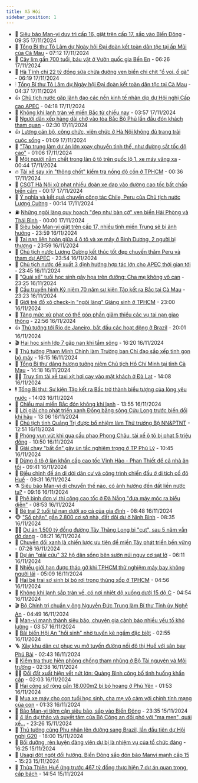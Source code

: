 ```yaml
---
title: Xã Hội
sidebar_position: 1
---
```


<!-- dantri-xa-hoi:START -->
- 🫣 [Siêu bão Man-yi duy trì cấp 16, giật trên cấp 17, sắp vào Biển Đông](https://dantri.com.vn/xa-hoi/sieu-bao-man-yi-duy-tri-cap-16-giat-tren-cap-17-sap-vao-bien-dong-20241117161834727.htm) - 09:35 17/11/2024
- 💼 [Tổng Bí thư Tô Lâm dự Ngày hội Đại đoàn kết toàn dân tộc tại ấp Mũi của Cà Mau](https://dantri.com.vn/xa-hoi/tong-bi-thu-to-lam-du-ngay-hoi-dai-doan-ket-toan-dan-toc-tai-ap-mui-cua-ca-mau-20241117141206460.htm) - 07:12 17/11/2024
- 🎊 [Cây lim gần 700 tuổi, báu vật ở Vườn quốc gia Bến En](https://dantri.com.vn/xa-hoi/cay-lim-gan-700-tuoi-bau-vat-o-vuon-quoc-gia-ben-en-20241117094545703.htm) - 06:26 17/11/2024
- 🙉 [Hà Tĩnh chi 22 tỷ đồng sửa chữa đường ven biển chi chít &quot;ổ voi, ổ gà&quot;](https://dantri.com.vn/xa-hoi/ha-tinh-chi-22-ty-dong-sua-chua-duong-ven-bien-chi-chit-o-voi-o-ga-20241117085612063.htm) - 06:19 17/11/2024
- 🕯 [Tổng Bí thư Tô Lâm dự Ngày hội Đại đoàn kết toàn dân tộc tại Cà Mau](https://dantri.com.vn/xa-hoi/tong-bi-thu-to-lam-du-ngay-hoi-dai-doan-ket-toan-dan-toc-tai-ca-mau-20241117113648620.htm) - 04:37 17/11/2024
- 👍 [Chủ tịch nước gặp lãnh đạo các nền kinh tế nhân dịp dự Hội nghị Cấp cao APEC](https://dantri.com.vn/xa-hoi/chu-tich-nuoc-gap-lanh-dao-cac-nen-kinh-te-nhan-dip-du-hoi-nghi-cap-cao-apec-20241117111834466.htm) - 04:18 17/11/2024
- 🤖 [Không khí lạnh tràn về miền Bắc từ chiều nay](https://dantri.com.vn/xa-hoi/khong-khi-lanh-tran-ve-mien-bac-tu-chieu-nay-20241117104911981.htm) - 03:57 17/11/2024
- 🙉 [Người dân xếp hàng dài chờ vào tòa Bắc Bộ Phủ lần đầu đón khách tham quan](https://dantri.com.vn/xa-hoi/nguoi-dan-xep-hang-dai-cho-vao-toa-bac-bo-phu-lan-dau-don-khach-tham-quan-20241116132357443.htm) - 02:30 17/11/2024
- 👍 [Lương cán bộ, công chức, viên chức ở Hà Nội không đủ trang trải cuộc sống](https://dantri.com.vn/xa-hoi/luong-can-bo-cong-chuc-vien-chuc-o-ha-noi-khong-du-trang-trai-cuoc-song-20241117075612043.htm) - 01:09 17/11/2024
- 🗽 [&quot;Tập trung làm dự án lớn xoay chuyển tình thế, như đường sắt tốc độ cao&quot;](https://dantri.com.vn/xa-hoi/tap-trung-lam-du-an-lon-xoay-chuyen-tinh-the-nhu-duong-sat-toc-do-cao-20241117075020765.htm) - 01:06 17/11/2024
- 🗽 [Một người nằm chết trong làn ô tô trên quốc lộ 1, xe máy văng xa](https://dantri.com.vn/xa-hoi/mot-nguoi-nam-chet-trong-lan-o-to-tren-quoc-lo-1-xe-may-vang-xa-20241117073615450.htm) - 00:44 17/11/2024
- 🔥 [Tài xế say xỉn &quot;thông chốt&quot; kiểm tra nồng độ cồn ở TPHCM](https://dantri.com.vn/xa-hoi/tai-xe-say-xin-thong-chot-kiem-tra-nong-do-con-o-tphcm-20241117072122407.htm) - 00:36 17/11/2024
- 🦒 [CSGT Hà Nội xử phạt nhiều đoàn xe đạp vào đường cao tốc bất chấp biển cấm](https://dantri.com.vn/xa-hoi/csgt-ha-noi-xu-phat-nhieu-doan-xe-dap-vao-duong-cao-toc-bat-chap-bien-cam-20241117064717923.htm) - 00:17 17/11/2024
- 🧐 [Ý nghĩa và kết quả chuyến công tác Chile, Peru của Chủ tịch nước Lương Cường](https://dantri.com.vn/xa-hoi/y-nghia-va-ket-qua-chuyen-cong-tac-chile-peru-cua-chu-tich-nuoc-luong-cuong-20241117071404342.htm) - 00:14 17/11/2024
- ⛽️ [Những ngôi làng quy hoạch &quot;đẹp như bàn cờ&quot; ven biển Hải Phòng và Thái Bình](https://dantri.com.vn/xa-hoi/nhung-ngoi-lang-quy-hoach-dep-nhu-ban-co-ven-bien-hai-phong-va-thai-binh-20241116191417128.htm) - 00:00 17/11/2024
- 🚀 [Siêu bão Man-yi giật trên cấp 17, nhiều tỉnh miền Trung sẽ bị ảnh hưởng](https://dantri.com.vn/xa-hoi/sieu-bao-man-yi-giat-tren-cap-17-nhieu-tinh-mien-trung-se-bi-anh-huong-20241117062704970.htm) - 23:59 16/11/2024
- 🦒 [Tai nạn liên hoàn giữa 4 ô tô và xe máy ở Bình Dương, 2 người bị thương](https://dantri.com.vn/xa-hoi/tai-nan-lien-hoan-giua-4-o-to-va-xe-may-o-binh-duong-2-nguoi-bi-thuong-20241116224632450.htm) - 23:59 16/11/2024
- 🦅 [Chủ tịch nước Lương Cường kết thúc tốt đẹp chuyến thăm Peru và tham dự APEC](https://dantri.com.vn/xa-hoi/chu-tich-nuoc-luong-cuong-ket-thuc-tot-dep-chuyen-tham-peru-va-tham-du-apec-20241117065346368.htm) - 23:54 16/11/2024
- 🚀 [Chủ tịch nước đề xuất 3 định hướng hợp tác lớn cho APEC thời gian tới](https://dantri.com.vn/xa-hoi/chu-tich-nuoc-de-xuat-3-dinh-huong-hop-tac-lon-cho-apec-thoi-gian-toi-20241117064446689.htm) - 23:45 16/11/2024
- 🦅 [&quot;Quái xế&quot; tuổi học sinh gây họa trên đường: Cha mẹ không vô can](https://dantri.com.vn/xa-hoi/quai-xe-tuoi-hoc-sinh-gay-hoa-tren-duong-cha-me-khong-vo-can-20241116223140083.htm) - 23:25 16/11/2024
- 🤠 [Cầu truyền hình Kỷ niệm 70 năm sự kiện Tập kết ra Bắc tại Cà Mau](https://dantri.com.vn/xa-hoi/cau-truyen-hinh-ky-niem-70-nam-su-kien-tap-ket-ra-bac-tai-ca-mau-20241117062318215.htm) - 23:23 16/11/2024
- 💄 [Giới trẻ đổ xô check-in &quot;ngôi làng&quot; Giáng sinh ở TPHCM](https://dantri.com.vn/xa-hoi/gioi-tre-do-xo-check-in-ngoi-lang-giang-sinh-o-tphcm-20241116161504222.htm) - 23:00 16/11/2024
- 🥷 [Tăng mức xử phạt có thể góp phần giảm thiểu các vụ tai nạn giao thông](https://dantri.com.vn/xa-hoi/tang-muc-xu-phat-co-the-gop-phan-giam-thieu-cac-vu-tai-nan-giao-thong-20241116233549481.htm) - 22:56 16/11/2024
- 👍 [Thủ tướng tới Rio de Janeiro, bắt đầu các hoạt động ở Brazil](https://dantri.com.vn/xa-hoi/thu-tuong-toi-rio-de-janeiro-bat-dau-cac-hoat-dong-o-brazil-20241115234222271.htm) - 20:01 16/11/2024
- 🎬 [Hai học sinh lớp 7 gặp nạn khi tắm sông](https://dantri.com.vn/xa-hoi/hai-hoc-sinh-lop-7-gap-nan-khi-tam-song-20241116220042774.htm) - 16:20 16/11/2024
- 🦒 [Thủ tướng Phạm Minh Chính làm Trưởng ban Chỉ đạo sắp xếp tinh gọn bộ máy](https://dantri.com.vn/xa-hoi/thu-tuong-pham-minh-chinh-lam-truong-ban-chi-dao-sap-xep-tinh-gon-bo-may-20241116230922042.htm) - 16:15 16/11/2024
- 🌊 [Tổng Bí thư dâng hương tưởng niệm Chủ tịch Hồ Chí Minh tại tỉnh Cà Mau](https://dantri.com.vn/xa-hoi/tong-bi-thu-dang-huong-tuong-niem-chu-tich-ho-chi-minh-tai-tinh-ca-mau-20241116211746635.htm) - 14:18 16/11/2024
- 🧑‍💻 [Truy tìm tài xế taxi xịt hơi cay vào mặt khách ở Đà Lạt](https://dantri.com.vn/xa-hoi/truy-tim-tai-xe-taxi-xit-hoi-cay-vao-mat-khach-o-da-lat-20241116204424224.htm) - 14:08 16/11/2024
- 🕴 [Tổng Bí thư: Sự kiện Tập kết ra Bắc trở thành biểu tượng của lòng yêu nước](https://dantri.com.vn/xa-hoi/tong-bi-thu-su-kien-tap-ket-ra-bac-tro-thanh-bieu-tuong-cua-long-yeu-nuoc-20241116193802294.htm) - 14:03 16/11/2024
- 🤔 [Chiều mai miền Bắc đón không khí lạnh](https://dantri.com.vn/xa-hoi/chieu-mai-mien-bac-don-khong-khi-lanh-20241116202800522.htm) - 13:55 16/11/2024
- 💄 [Lời giải cho phát triển xanh Đồng bằng sông Cửu Long trước biến đổi khí hậu](https://dantri.com.vn/xa-hoi/loi-giai-cho-phat-trien-xanh-dong-bang-song-cuu-long-truoc-bien-doi-khi-hau-20241116175434749.htm) - 13:06 16/11/2024
- 🧠 [Chủ tịch tỉnh Quảng Trị được bổ nhiệm làm Thứ trưởng Bộ NN&amp;PTNT](https://dantri.com.vn/xa-hoi/chu-tich-tinh-quang-tri-duoc-bo-nhiem-lam-thu-truong-bo-nnptnt-20241116190854379.htm) - 12:51 16/11/2024
- 🦣 [Phóng vun vút khi qua cầu phao Phong Châu, tài xế ô tô bị phạt 5 triệu đồng](https://dantri.com.vn/xa-hoi/phong-vun-vut-khi-qua-cau-phao-phong-chau-tai-xe-o-to-bi-phat-5-trieu-dong-20241116172942997.htm) - 10:50 16/11/2024
- 💫 [Giải chạy &quot;bất ổn&quot; gây ùn tắc nghiêm trọng ở TP Phủ Lý](https://dantri.com.vn/xa-hoi/giai-chay-bat-on-gay-un-tac-nghiem-trong-o-tp-phu-ly-20241116173106358.htm) - 10:45 16/11/2024
- 🚀 [Dừng ô tô ở làn khẩn cấp cao tốc Vĩnh Hảo - Phan Thiết để cả nhà ăn tối](https://dantri.com.vn/xa-hoi/dung-o-to-o-lan-khan-cap-cao-toc-vinh-hao-phan-thiet-de-ca-nha-an-toi-20241116161558775.htm) - 09:41 16/11/2024
- 🤔 [Điều chỉnh đề án di dời dân cư và công trình chiến đấu ở di tích cố đô Huế](https://dantri.com.vn/xa-hoi/dieu-chinh-de-an-di-doi-dan-cu-va-cong-trinh-chien-dau-o-di-tich-co-do-hue-20241116102128243.htm) - 09:31 16/11/2024
- ⚗️ [Siêu bão Man-yi di chuyển thế nào, có ảnh hưởng đến đất liền nước ta?](https://dantri.com.vn/xa-hoi/sieu-bao-man-yi-di-chuyen-the-nao-co-anh-huong-den-dat-lien-nuoc-ta-20241116155609476.htm) - 09:16 16/11/2024
- 🫶 [Phê bình đơn vị thi công cao tốc ở Đà Nẵng &quot;đưa máy móc ra biểu diễn&quot;](https://dantri.com.vn/xa-hoi/phe-binh-don-vi-thi-cong-cao-toc-o-da-nang-dua-may-moc-ra-bieu-dien-20241116152152944.htm) - 08:53 16/11/2024
- 🌮 [Bé trai 2 tuổi tử nạn dưới ao cá của gia đình](https://dantri.com.vn/xa-hoi/be-trai-2-tuoi-tu-nan-duoi-ao-ca-cua-gia-dinh-20241116152959070.htm) - 08:48 16/11/2024
- 🐵 [&quot;Số phận&quot; gần 2.800 cơ sở nhà, đất dôi dư ở Ninh Bình](https://dantri.com.vn/xa-hoi/so-phan-gan-2800-co-so-nha-dat-doi-du-o-ninh-binh-20241116152928503.htm) - 08:35 16/11/2024
- 🧑‍🏫 [Dự án 1.500 tỷ đồng đường Tây Thăng Long bị &quot;cụt&quot;, sau 5 năm vẫn dở dang](https://dantri.com.vn/xa-hoi/du-an-1500-ty-dong-duong-tay-thang-long-bi-cut-sau-5-nam-van-do-dang-20241116085458169.htm) - 08:21 16/11/2024
- 💫 [Chuyển đổi xanh là chiến lược ưu tiên để miền Tây phát triển bền vững](https://dantri.com.vn/xa-hoi/chuyen-doi-xanh-la-chien-luoc-uu-tien-de-mien-tay-phat-trien-ben-vung-20241116122228333.htm) - 07:26 16/11/2024
- 🦩 [Dự án &quot;giải cứu&quot; 32 hộ dân sống bên sườn núi nguy cơ sạt lở](https://dantri.com.vn/xa-hoi/du-an-giai-cuu-32-ho-dan-song-ben-suon-nui-nguy-co-sat-lo-20241116121212482.htm) - 06:11 16/11/2024
- 🦄 [Nhiều giới hạn được tháo gỡ khi TPHCM thử nghiệm máy bay không người lái](https://dantri.com.vn/xa-hoi/nhieu-gioi-han-duoc-thao-go-khi-tphcm-thu-nghiem-may-bay-khong-nguoi-lai-20241116111054760.htm) - 05:09 16/11/2024
- 💂 [Hai bé trai sơ sinh bị bỏ rơi trong thùng xốp ở TPHCM](https://dantri.com.vn/xa-hoi/hai-be-trai-so-sinh-bi-bo-roi-trong-thung-xop-o-tphcm-20241116115028714.htm) - 04:56 16/11/2024
- 💄 [Không khí lạnh sắp tràn về, có nơi nhiệt độ xuống dưới 15 độ C](https://dantri.com.vn/xa-hoi/khong-khi-lanh-sap-tran-ve-co-noi-nhiet-do-xuong-duoi-15-do-c-20241116110727705.htm) - 04:54 16/11/2024
- 🎬 [Bộ Chính trị chuẩn y ông Nguyễn Đức Trung làm Bí thư Tỉnh ủy Nghệ An](https://dantri.com.vn/xa-hoi/bo-chinh-tri-chuan-y-ong-nguyen-duc-trung-lam-bi-thu-tinh-uy-nghe-an-20241116113906908.htm) - 04:49 16/11/2024
- 👀 [Man-yi mạnh thành siêu bão, chuyên gia cảnh báo nhiều yếu tố khó lường](https://dantri.com.vn/xa-hoi/man-yi-manh-thanh-sieu-bao-chuyen-gia-canh-bao-nhieu-yeu-to-kho-luong-20241116104002112.htm) - 03:57 16/11/2024
- 💃 [Bãi biển Hội An &quot;hồi sinh&quot; nhờ tuyến kè ngầm đặc biệt](https://dantri.com.vn/xa-hoi/bai-bien-hoi-an-hoi-sinh-nho-tuyen-ke-ngam-dac-biet-20241116071309630.htm) - 02:55 16/11/2024
- 🪜 [Xây khu dân cư phục vụ mở tuyến đường nối đô thị Huế với sân bay Phú Bài](https://dantri.com.vn/xa-hoi/xay-khu-dan-cu-phuc-vu-mo-tuyen-duong-noi-do-thi-hue-voi-san-bay-phu-bai-20241116083841442.htm) - 02:43 16/11/2024
- 📝 [Kiểm tra thực hiện phòng chống tham nhũng ở Bộ Tài nguyên và Môi trường](https://dantri.com.vn/xa-hoi/kiem-tra-thuc-hien-phong-chong-tham-nhung-o-bo-tai-nguyen-va-moi-truong-20241116090201489.htm) - 02:38 16/11/2024
- 🧑‍💻 [Đồi đất xuất hiện vết nứt lớn: Quảng Bình công bố tình huống khẩn cấp](https://dantri.com.vn/xa-hoi/doi-dat-xuat-hien-vet-nut-lon-quang-binh-cong-bo-tinh-huong-khan-cap-20241116071701139.htm) - 02:03 16/11/2024
- 👺 [Hai công sở rộng gần 18.000m2 bị bỏ hoang ở Phú Yên](https://dantri.com.vn/xa-hoi/hai-cong-so-rong-gan-18000m2-bi-bo-hoang-o-phu-yen-20241114174648861.htm) - 01:53 16/11/2024
- 🌮 [Mua xe máy cho con tuổi học sinh, cha mẹ vô cảm với chính tính mạng của con](https://dantri.com.vn/xa-hoi/mua-xe-may-cho-con-tuoi-hoc-sinh-cha-me-vo-cam-voi-chinh-tinh-mang-cua-con-20241115170140946.htm) - 01:33 16/11/2024
- 🤭 [Bão Man-yi tiệm cận siêu bão, sắp vào Biển Đông](https://dantri.com.vn/xa-hoi/bao-man-yi-tiem-can-sieu-bao-sap-vao-bien-dong-20241116063103615.htm) - 23:35 15/11/2024
- 💪 [4 lần dự thảo và quyết tâm của Bộ Công an đối phó với &quot;ma men&quot;, quái xế...](https://dantri.com.vn/xa-hoi/4-lan-du-thao-va-quyet-tam-cua-bo-cong-an-doi-pho-voi-ma-men-quai-xe-20241115161940789.htm) - 23:26 15/11/2024
- 🧰 [Thủ tướng cùng Phu nhân lên đường sang Brazil, lần đầu tiên dự Hội nghị G20](https://dantri.com.vn/xa-hoi/thu-tuong-cung-phu-nhan-len-duong-sang-brazil-lan-dau-tien-du-hoi-nghi-g20-20241115213839435.htm) - 18:00 15/11/2024
- 🤡 [Bồi dưỡng, rèn luyện đảng viên dự bị là nhiệm vụ của tổ chức đảng](https://dantri.com.vn/xa-hoi/boi-duong-ren-luyen-dang-vien-du-bi-la-nhiem-vu-cua-to-chuc-dang-20241115224820273.htm) - 16:25 15/11/2024
- 🦆 [Usagi đột ngột đổi hướng, Biển Đông sắp đón bão Manyi mạnh cấp 15](https://dantri.com.vn/xa-hoi/usagi-dot-ngot-doi-huong-bien-dong-sap-don-bao-manyi-manh-cap-15-20241115214737394.htm) - 15:23 15/11/2024
- 🦍 [Thừa Thiên Huế ứng trước 467 tỷ đồng thực hiện 7 dự án quan trọng, cấp bách](https://dantri.com.vn/xa-hoi/thua-thien-hue-ung-truoc-467-ty-dong-thuc-hien-7-du-an-quan-trong-cap-bach-20241115140843669.htm) - 14:54 15/11/2024<!-- dantri-xa-hoi:END -->
